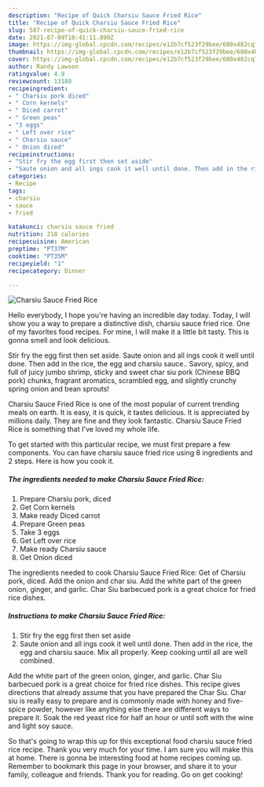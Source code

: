 ```yaml
---
description: "Recipe of Quick Charsiu Sauce Fried Rice"
title: "Recipe of Quick Charsiu Sauce Fried Rice"
slug: 587-recipe-of-quick-charsiu-sauce-fried-rice
date: 2021-07-09T10:41:11.890Z
image: https://img-global.cpcdn.com/recipes/e12b7cf523f29bee/680x482cq70/charsiu-sauce-fried-rice-recipe-main-photo.jpg
thumbnail: https://img-global.cpcdn.com/recipes/e12b7cf523f29bee/680x482cq70/charsiu-sauce-fried-rice-recipe-main-photo.jpg
cover: https://img-global.cpcdn.com/recipes/e12b7cf523f29bee/680x482cq70/charsiu-sauce-fried-rice-recipe-main-photo.jpg
author: Randy Lawson
ratingvalue: 4.9
reviewcount: 13188
recipeingredient:
- " Charsiu pork diced"
- " Corn kernels"
- " Diced carrot"
- " Green peas"
- "3 eggs"
- " Left over rice"
- " Charsiu sauce"
- " Onion diced"
recipeinstructions:
- "Stir fry the egg first then set aside"
- "Saute onion and all ings cook it well until done. Then add in the rice, the egg and charsiu sauce. Mix all properly. Keep cooking until all are well combined."
categories:
- Recipe
tags:
- charsiu
- sauce
- fried

katakunci: charsiu sauce fried 
nutrition: 218 calories
recipecuisine: American
preptime: "PT37M"
cooktime: "PT35M"
recipeyield: "1"
recipecategory: Dinner

---
```



![Charsiu Sauce Fried Rice](https://img-global.cpcdn.com/recipes/e12b7cf523f29bee/680x482cq70/charsiu-sauce-fried-rice-recipe-main-photo.jpg)

Hello everybody, I hope you're having an incredible day today. Today, I will show you a way to prepare a distinctive dish, charsiu sauce fried rice. One of my favorites food recipes. For mine, I will make it a little bit tasty. This is gonna smell and look delicious.

Stir fry the egg first then set aside. Saute onion and all ings cook it well until done. Then add in the rice, the egg and charsiu sauce.. Savory, spicy, and full of juicy jumbo shrimp, sticky and sweet char siu pork (Chinese BBQ pork) chunks, fragrant aromatics, scrambled egg, and slightly crunchy spring onion and bean sprouts!

Charsiu Sauce Fried Rice is one of the most popular of current trending meals on earth. It is easy, it is quick, it tastes delicious. It is appreciated by millions daily. They are fine and they look fantastic. Charsiu Sauce Fried Rice is something that I've loved my whole life.


To get started with this particular recipe, we must first prepare a few components. You can have charsiu sauce fried rice using 8 ingredients and 2 steps. Here is how you cook it.

<!--inarticleads1-->

##### The ingredients needed to make Charsiu Sauce Fried Rice:

1. Prepare  Charsiu pork, diced
1. Get  Corn kernels
1. Make ready  Diced carrot
1. Prepare  Green peas
1. Take 3 eggs
1. Get  Left over rice
1. Make ready  Charsiu sauce
1. Get  Onion diced


The ingredients needed to cook Charsiu Sauce Fried Rice: Get of Charsiu pork, diced. Add the onion and char siu. Add the white part of the green onion, ginger, and garlic. Char Siu barbecued pork is a great choice for fried rice dishes. 

<!--inarticleads2-->

##### Instructions to make Charsiu Sauce Fried Rice:

1. Stir fry the egg first then set aside
1. Saute onion and all ings cook it well until done. Then add in the rice, the egg and charsiu sauce. Mix all properly. Keep cooking until all are well combined.


Add the white part of the green onion, ginger, and garlic. Char Siu barbecued pork is a great choice for fried rice dishes. This recipe gives directions that already assume that you have prepared the Char Siu. Char siu is really easy to prepare and is commonly made with honey and five-spice powder, however like anything else there are different ways to prepare it. Soak the red yeast rice for half an hour or until soft with the wine and light soy sauce. 

So that's going to wrap this up for this exceptional food charsiu sauce fried rice recipe. Thank you very much for your time. I am sure you will make this at home. There is gonna be interesting food at home recipes coming up. Remember to bookmark this page in your browser, and share it to your family, colleague and friends. Thank you for reading. Go on get cooking!
